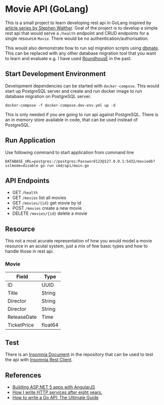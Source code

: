 # Movie API (GoLang)

This is a small project to learn developing rest api in GoLang inspired by [article series by Stephen Walther](http://stephenwalther.com/archive/2015/01/12/asp-net-5-and-angularjs-part-1-configuring-grunt-uglify-and-angularjs). Goal of the project is to develop a simple rest api that would serve a `/health` endpoint and CRUD endpoints for a single resource `Movie`. There would be no authentication/authorisation.

This would also demonstrate how to run sql migration scripts using [dbmate](https://github.com/amacneil/dbmate). This can be replaced with any other database migration tool that you want to learn and evaluate e.g. I have used [RoundhousE](https://github.com/chucknorris/roundhouse) in the past.

## Start Development Environment
Development dependencies can be started with `docker-compose`. This would start up PostgreSQL server and create and run docker image to run database migration on PostgreSQL server.
```
docker-compose -f docker-compose.dev-env.yml up -d
```
This is only needed if you are going to run api against PostgreSQL. There is an in memory store available in code, that can be used instead of PostgreSQL.

## Run Application
Use following command to start application from command line
```
DATABASE_URL=postgres://postgres:Password123@127.0.0.1:5432/moviedb?sslmode=disable go run cmd/api/main.go
```

## API Endpoints
- GET `/health`
- GET `/movies` list all movies
- GET `/movies/{id}` get movie by id
- POST `/movies` create a new movie
- DELETE `/movies/{id}` delete a movie

## Resource
This not a most acurate representation of how you would model a movie resource in an acutal system, just a mix of few basic types and how to handle those in rest api.
### Movie
| Field       | Type    |
|-------------|---------|
| ID          | UUID    |
| Title       | String  |
| Director    | String  |
| Director    | String  |
| ReleaseDate | Time    |
| TicketPrice | float64 |

## Test
There is an [Insomnia Document](https://github.com/kashifsoofi/movie-api-go/blob/main/Insomnia-Document.json) in the repository that can be used to test the api with [Insomnia Rest Client](https://insomnia.rest/).

## References
- [Building ASP.NET 5 apps with AngularJS](http://stephenwalther.com/archive/2015/01/12/asp-net-5-and-angularjs-part-1-configuring-grunt-uglify-and-angularjs)
- [How I write HTTP services after eight years.](https://pace.dev/blog/2018/05/09/how-I-write-http-services-after-eight-years.html)
- [How to write a Go API: The Ultimate Guide](https://jonnylangefeld.com/blog/how-to-write-a-go-api-the-ultimate-guide)
